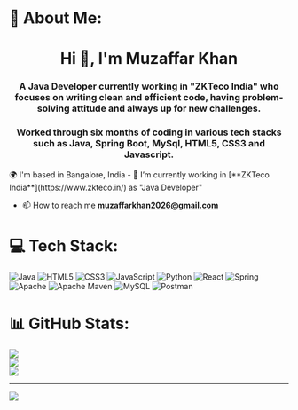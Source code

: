 # 💫 About Me:
 <h1 align="center">Hi 👋, I'm Muzaffar Khan</h1>

<h3 align="center">A Java Developer currently working in "ZKTeco India" who focuses on writing clean and efficient code, having problem-solving attitude and  always up for new challenges. </h3>
<h3 align="center">Worked through six months of coding in various tech stacks such as Java, Spring Boot, MySql, HTML5, CSS3 and Javascript.</h3>
🌍 I'm based in Bangalore, India
- 🌱 I’m currently working in [**ZKTeco India**](https://www.zkteco.in/) as "Java Developer"


- 📫 How to reach me **muzaffarkhan2026@gmail.com**

# 💻 Tech Stack:
![Java](https://img.shields.io/badge/java-%23ED8B00.svg?style=for-the-badge&logo=java&logoColor=white) ![HTML5](https://img.shields.io/badge/html5-%23E34F26.svg?style=for-the-badge&logo=html5&logoColor=white) ![CSS3](https://img.shields.io/badge/css3-%231572B6.svg?style=for-the-badge&logo=css3&logoColor=white) ![JavaScript](https://img.shields.io/badge/javascript-%23323330.svg?style=for-the-badge&logo=javascript&logoColor=%23F7DF1E) ![Python](https://img.shields.io/badge/python-3670A0?style=for-the-badge&logo=python&logoColor=ffdd54) ![React](https://img.shields.io/badge/react-%2320232a.svg?style=for-the-badge&logo=react&logoColor=%2361DAFB) ![Spring](https://img.shields.io/badge/spring-%236DB33F.svg?style=for-the-badge&logo=spring&logoColor=white) ![Apache](https://img.shields.io/badge/apache-%23D42029.svg?style=for-the-badge&logo=apache&logoColor=white) ![Apache Maven](https://img.shields.io/badge/Apache%20Maven-C71A36?style=for-the-badge&logo=Apache%20Maven&logoColor=white) ![MySQL](https://img.shields.io/badge/mysql-%2300f.svg?style=for-the-badge&logo=mysql&logoColor=white) ![Postman](https://img.shields.io/badge/Postman-FF6C37?style=for-the-badge&logo=postman&logoColor=white)
# 📊 GitHub Stats:
![](https://github-readme-stats.vercel.app/api?username=Mkhan2217&theme=dark&hide_border=false&include_all_commits=true&count_private=true)<br/>
![](https://github-readme-streak-stats.herokuapp.com/?user=Mkhan2217&theme=dark&hide_border=false)<br/>
![](https://github-readme-stats.vercel.app/api/top-langs/?username=Mkhan2217&theme=dark&hide_border=false&include_all_commits=true&count_private=true&layout=compact)

---
[![](https://visitcount.itsvg.in/api?id=Mkhan2217&icon=0&color=0)](https://visitcount.itsvg.in)

<!-- Proudly created with GPRM ( https://gprm.itsvg.in ) -->
